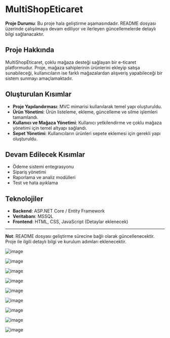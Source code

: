 # MultiShopEticaret

**Proje Durumu**: Bu proje hala geliştirme aşamasındadır. README dosyası üzerinde çalışılmaya devam ediliyor ve ilerleyen güncellemelerde detaylı bilgi sağlanacaktır.

## Proje Hakkında
MultiShopEticaret, çoklu mağaza desteği sağlayan bir e-ticaret platformudur. Proje, mağaza sahiplerinin ürünlerini ekleyip satışa sunabileceği, kullanıcıların ise farklı mağazalardan alışveriş yapabileceği bir sistem sunmayı amaçlamaktadır.

## Oluşturulan Kısımlar
- **Proje Yapılandırması**: MVC mimarisi kullanılarak temel yapı oluşturuldu.
- **Ürün Yönetimi**: Ürün listeleme, ekleme, güncelleme ve silme işlemleri tamamlandı.
- **Kullanıcı ve Mağaza Yönetimi**: Kullanıcı yetkilendirme ve çoklu mağaza yönetimi için temel altyapı sağlandı.
- **Sepet Yönetimi**: Kullanıcıların ürünleri sepete eklemesi için gerekli yapı oluşturuldu.

## Devam Edilecek Kısımlar
- Ödeme sistemi entegrasyonu
- Sipariş yönetimi
- Raporlama ve analiz modülleri
- Test ve hata ayıklama

## Teknolojiler
- **Backend**: ASP.NET Core / Entity Framework
- **Veritabanı**: MSSQL
- **Frontend**: HTML, CSS, JavaScript (Detaylar eklenecek)

---
**Not**: README dosyası geliştirme sürecine bağlı olarak güncellenecektir. Proje ile ilgili detaylı bilgi ve kurulum adımları eklenecektir.

![image](https://github.com/user-attachments/assets/524b6215-bd7e-4739-8a45-d60f1b7d3811)

![image](https://github.com/user-attachments/assets/73cdfc2b-c7e0-4fdb-88ed-8ba4e4927575)

![image](https://github.com/user-attachments/assets/8fe29665-f37c-49ed-8817-1cfdf8d25d19)

![image](https://github.com/user-attachments/assets/1dba5c32-ff43-4ade-a4d4-19b6c5792975)

![image](https://github.com/user-attachments/assets/c19216fb-b306-4bff-80e5-f1a031c3e253)

![image](https://github.com/user-attachments/assets/430ce49a-3dd4-4c67-aedd-62dd829b4489)

![image](https://github.com/user-attachments/assets/754df19d-6c4c-4130-9552-850ce3132562)

![image](https://github.com/user-attachments/assets/717fd1a1-ed5a-46aa-901a-779bfe85c0bc)

![image](https://github.com/user-attachments/assets/b2b3a70d-4f29-461b-a89e-de14b27591cc)


